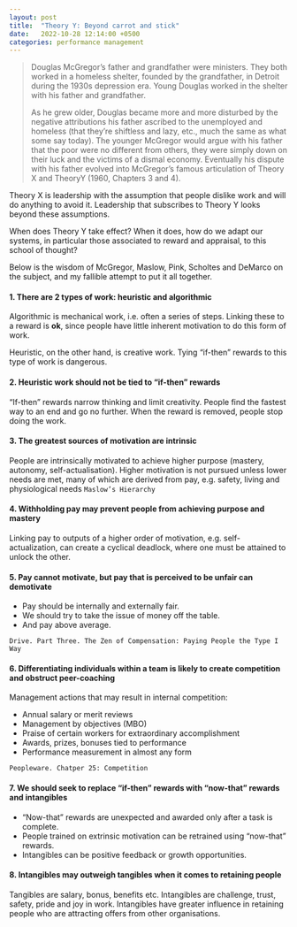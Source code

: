 ```yaml
---
layout: post
title:  "Theory Y: Beyond carrot and stick"
date:   2022-10-28 12:14:00 +0500
categories: performance management
---
```


> Douglas McGregor’s father and grandfather were ministers. They both worked in a homeless shelter, founded by the grandfather, in Detroit during the 1930s depression era. Young Douglas worked in the shelter with his father and grandfather.
> 
> As he grew older, Douglas became more and more disturbed by the negative attributions his father ascribed to the unemployed and homeless (that they’re shiftless and lazy, etc., much the same as what some say today). The younger McGregor would argue with his father that the poor were no different from others, they were simply down on their luck and the victims of a dismal economy.
> Eventually his dispute with his father evolved into McGregor’s famous articulation of Theory X and TheoryY (1960, Chapters 3 and 4).

Theory X is leadership with the assumption that people dislike work and will do anything to avoid it. Leadership that subscribes to Theory Y looks beyond these assumptions.

When does Theory Y take effect? When it does, how do we adapt our systems, in particular those associated to reward and appraisal, to this school of thought?

Below is the wisdom of McGregor, Maslow, Pink, Scholtes and DeMarco on the subject, and my fallible attempt to put it all together.

#### 1. There are 2 types of work: heuristic and algorithmic

Algorithmic is mechanical work, i.e. often a series of steps. Linking these to a reward is **ok**, since people have little inherent motivation to do this form of work.

Heuristic, on the other hand, is creative work. Tying “if-then” rewards to this type of work is dangerous.

#### 2. Heuristic work should not be tied to “if-then” rewards

“If-then” rewards narrow thinking and limit creativity. People find the fastest way to an end and go no further. When the reward is removed, people stop doing the work.

#### 3. The greatest sources of motivation are intrinsic

People are intrinsically motivated to achieve higher purpose (mastery, autonomy, self-actualisation). Higher motivation is not pursued unless lower needs are met, many of which are derived from pay, e.g. safety, living and physiological needs `Maslow’s Hierarchy`

#### 4. Withholding pay may prevent people from achieving purpose and mastery

Linking pay to outputs of a higher order of motivation, e.g. self-actualization, can create a cyclical deadlock, where one must be attained to unlock the other.

#### 5. Pay cannot motivate, but pay that is perceived to be unfair can demotivate

- Pay should be internally and externally fair.
- We should try to take the issue of money off the table.
- And pay above average.

`Drive. Part Three. The Zen of Compensation: Paying People the Type I Way`

#### 6. Differentiating individuals within a team is likely to create competition and obstruct peer-coaching

Management actions that may result in internal competition:
- Annual salary or merit reviews
- Management by objectives (MBO)
- Praise of certain workers for extraordinary accomplishment
- Awards, prizes, bonuses tied to performance
- Performance measurement in almost any form

`Peopleware. Chatper 25: Competition`

#### 7. We should seek to replace “if-then” rewards with “now-that” rewards and intangibles

- “Now-that” rewards are unexpected and awarded only after a task is complete.
- People trained on extrinsic motivation can be retrained using “now-that” rewards.
- Intangibles can be positive feedback or growth opportunities.

#### 8. Intangibles may outweigh tangibles when it comes to retaining people

Tangibles are salary, bonus, benefits etc. Intangibles are challenge, trust, safety, pride and joy in work.
Intangibles have greater influence in retaining people who are attracting offers from other organisations.